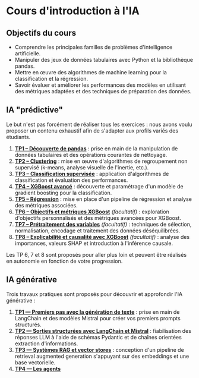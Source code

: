 # Cours d'introduction à l'IA

## Objectifs du cours
- Comprendre les principales familles de problèmes d'intelligence artificielle.
- Manipuler des jeux de données tabulaires avec Python et la bibliothèque pandas.
- Mettre en œuvre des algorithmes de machine learning pour la classification et la régression.
- Savoir évaluer et améliorer les performances des modèles en utilisant des métriques adaptées et des techniques de préparation des données.

## IA "prédictive"

Le but n'est pas forcément de réaliser tous les exercices : nous avons voulu proposer un contenu exhaustif afin de s'adapter aux profils variés des étudiants.

1. [**TP1 – Découverte de pandas**](IA%20pr%C3%A9dictive/TP1/TP_Pandas_Enonce.md) : prise en main de la manipulation de données tabulaires et des opérations courantes de nettoyage.
2. [**TP2 – Clustering**](IA%20pr%C3%A9dictive/TP2_Clustering/TP2_enonce.md) : mise en œuvre d'algorithmes de regroupement non supervisé (k-means, analyse visuelle de l'inertie, etc.).
3. [**TP3 – Classification supervisée**](IA%20pr%C3%A9dictive/TP3_Classification/TP_Classification_ML_Enonce_v3.md) : application d'algorithmes de classification et évaluation des performances.
4. [**TP4 – XGBoost avancé**](IA%20pr%C3%A9dictive/TP4_XGBoost/TP4_XGBoost_Avance.md) : découverte et paramétrage d'un modèle de gradient boosting pour la classification.
5. [**TP5 – Régression**](IA%20pr%C3%A9dictive/TP5_Regression/TP_Regression_Validation.md) : mise en place d'un pipeline de régression et analyse des métriques associées.
6. [**TP6 – Objectifs et métriques XGBoost**](IA%20pr%C3%A9dictive/TP6_XGBoost_Objectif_Metriques/TP6_XGBoost_Objectif_Metriques.md) *(facultatif)* : exploration d'objectifs personnalisés et des métriques avancées pour XGBoost.
7. [**TP7 – Prétraitement des variables**](IA%20pr%C3%A9dictive/TP7_Pretraitement_Variables/TP_Pretraitement_Variables.md) *(facultatif)* : techniques de sélection, normalisation, encodage et traitement des données déséquilibrées.
8. [**TP8 – Explicabilité et causalité avec XGBoost**](IA%20pr%C3%A9dictive/TP8_XGBoost_Explicabilite_Causalite/TP8_XGBoost_Explicabilite_Causalite.md) *(facultatif)* : analyse des importances, valeurs SHAP et introduction à l'inférence causale.

Les TP 6, 7 et 8 sont proposés pour aller plus loin et peuvent être réalisés en autonomie en fonction de votre progression.

## IA générative

Trois travaux pratiques sont proposés pour découvrir et approfondir l'IA générative :

1. [**TP1 — Premiers pas avec la génération de texte**](IA%20g%C3%A9n%C3%A9rative/TP1_LangChain_Mistral.md) : prise en main de LangChain et des modèles Mistral pour créer vos premiers prompts structurés.
2. [**TP2 — Sorties structurées avec LangChain et Mistral**](IA%20g%C3%A9n%C3%A9rative/TP2_Sorties_Structurees.md) : fiabilisation des réponses LLM à l'aide de schémas Pydantic et de chaînes orientées extraction d'informations.
3. [**TP3 — Systèmes RAG et vector stores**](IA%20g%C3%A9n%C3%A9rative/TP3_RAG_Embeddings.md) : conception d'un pipeline de retrieval augmented generation s'appuyant sur des embeddings et une base vectorielle.
4. [**TP4 — Les agents**](IA%20g%C3%A9n%C3%A9rative/TP4_Agents_LangChain.md)
